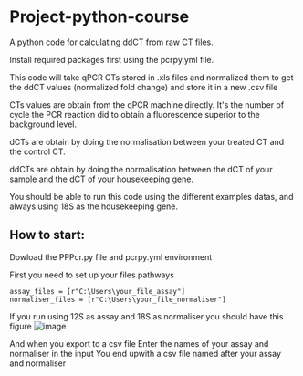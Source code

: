 # Project-python-course

A python code for calculating ddCT from raw CT files.

Install required packages first using the pcrpy.yml file.


This code will take qPCR CTs stored in .xls files and normalized them to get the ddCT values (normalized fold change) and store it in a new .csv file


CTs values are obtain from the qPCR machine directly. It's the number of cycle the PCR reaction did to obtain a fluorescence superior to the background level.

dCTs are obtain by doing the normalisation between your treated CT and the control CT.

ddCTs are obtain by doing the normalisation between the dCT of your sample and the dCT of your housekeeping gene.


You should be able to run this code using the different examples datas, and always using 18S as the housekeeping gene.



## **How to start:**

Dowload the PPPcr.py file and pcrpy.yml environment

First you need to set up your files pathways

```
assay_files = [r"C:\Users\your_file_assay"]
normaliser_files = [r"C:\Users\your_file_normaliser"]
```


If you run using 12S as assay and 18S as normaliser you should have this figure
![image](https://github.com/Lousip/Project-python-course-LL/assets/144322022/6b532969-8cad-4ca9-bfe2-86678293ce06)

And when you export to a csv file
Enter the names of your assay and normaliser in the input
You end upwith a csv file named after your assay and normaliser
